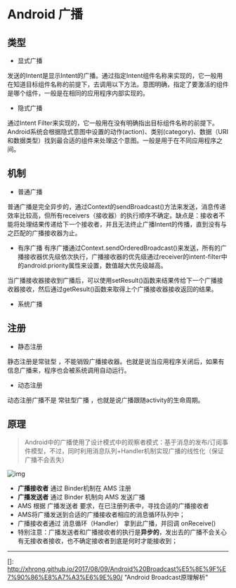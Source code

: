 # Android 广播

## 类型

- 显式广播

发送的Intent是显示Intent的广播。通过指定Intent组件名称来实现的，它一般用在知道目标组件名称的前提下，去调用以下方法。意图明确，指定了要激活的组件是哪个组件，一般是在相同的应用程序内部实现的。

- 隐式广播

通过Intent Filter来实现的，它一般用在没有明确指出目标组件名称的前提下。Android系统会根据隐式意图中设置的动作(action)、类别(category)、数据（URI和数据类型）找到最合适的组件来处理这个意图。一般是用于在不同应用程序之间。

## 机制

- 普通广播

普通广播是完全异步的，通过Context的sendBroadcast()方法来发送，消息传递效率比较高，但所有receivers（接收器）的执行顺序不确定。缺点是：接收者不能将处理结果传递给下一个接收者，并且无法终止广播Intent的传播，直到没有与之匹配的广播接收器为止。
- 有序广播
有序广播通过Context.sendOrderedBroadcast()来发送，所有的广播接收器优先级依次执行，广播接收器的优先级通过receiver的intent-filter中的android:priority属性来设置，数值越大优先级越高。

当广播接收器接收到广播后，可以使用setResult()函数来结果传给下一个广播接收器接收，然后通过getResult()函数来取得上个广播接收器接收返回的结果。
- 系统广播



## 注册

- 静态注册

静态注册是常驻型 ，不能销毁广播接收器。也就是说当应用程序关闭后，如果有信息广播来，程序也会被系统调用自动运行。

- 动态注册

动态注册广播不是 常驻型广播 ，也就是说广播跟随activity的生命周期。

## 原理

> Android中的广播使用了设计模式中的观察者模式：基于消息的发布/订阅事件模型，不过，同时利用消息队列+Handler机制实现广播的线性化（保证广播不会丢失）

![img](http://xhrong.github.io/2017/08/09/Android%20Broadcast%E5%8E%9F%E7%90%86%E8%A7%A3%E6%9E%90/1502265387429.jpg)

- **广播接收者** 通过 Binder机制在 AMS 注册
- **广播发送者** 通过 Binder 机制向 AMS 发送广播
- AMS 根据 广播发送者 要求，在已注册列表中，寻找合适的广播接收者
- AMS将广播发送到合适的广播接收者相应的消息循环队列中；
- 广播接收者通过 消息循环（Handler） 拿到此广播，并回调 onReceive()
- 特别注意：广播发送者和广播接收者的执行是**异步的**，发出去的广播不会关心有无接收者接收，也不确定接收者到底是何时才能接收到；



------

[]: http://xhrong.github.io/2017/08/09/Android%20Broadcast%E5%8E%9F%E7%90%86%E8%A7%A3%E6%9E%90/	"Android Broadcast原理解析"

